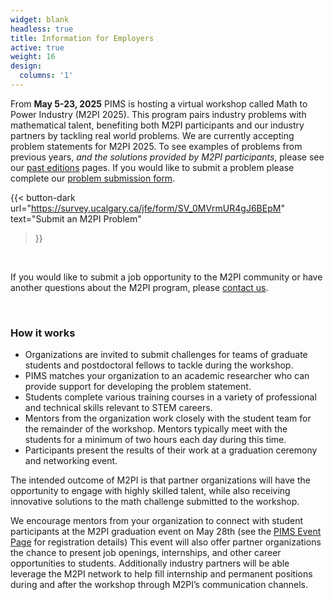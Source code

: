 ```yaml
---
widget: blank
headless: true
title: Information for Employers
active: true
weight: 16
design:
  columns: '1'
---
```

From **May 5-23, 2025** PIMS is hosting a virtual workshop called Math to Power
Industry (M2PI 2025). This program pairs industry problems with mathematical talent,
benefiting both M2PI participants and our industry partners by tackling real world
problems. We are currently accepting problem statements for M2PI
2025.  To see examples of problems from previous years, _and the solutions provided by
M2PI participants_, please see our [past editions](#editions) pages.  If
you would like to submit a problem please complete our [problem
submission form](https://survey.ucalgary.ca/jfe/form/SV_0MVrmUR4gJ6BEpM). 

{{< button-dark
  url="https://survey.ucalgary.ca/jfe/form/SV_0MVrmUR4gJ6BEpM"
  text="Submit an M2PI Problem"
>}}

&nbsp;

If you would like to submit a job opportunity to the M2PI community or have
another questions about the M2PI program, please [contact us](#contact).


&nbsp;

### How it works

* Organizations are invited to submit challenges for teams of graduate students
  and postdoctoral fellows to tackle during the workshop.
* PIMS matches your organization to an academic researcher who can provide
  support for developing the problem statement.
* Students complete various training courses in a variety of professional and
  technical skills relevant to STEM careers.
* Mentors from the organization work closely with the student team for the
  remainder of the workshop. Mentors typically meet with the students for a
  minimum of two hours each day during this time.
* Participants present the results of their work at a graduation ceremony and
  networking event.

The intended outcome of M2PI is that partner organizations will have the
opportunity to engage with highly skilled talent, while also receiving
innovative solutions to the math challenge submitted to the workshop.

We encourage mentors from your organization to connect with student participants
at the M2PI graduation event on May 28th (see the [PIMS Event
Page](https://www.pims.math.ca/events/250528-2mtpimge) for registration details)
This event will also offer partner organizations the chance to present job
openings, internships, and other career opportunities to students.  Additionally
industry partners will be able leverage the M2PI network to help fill internship
and permanent positions during and after the workshop through M2PI’s
communication channels.
